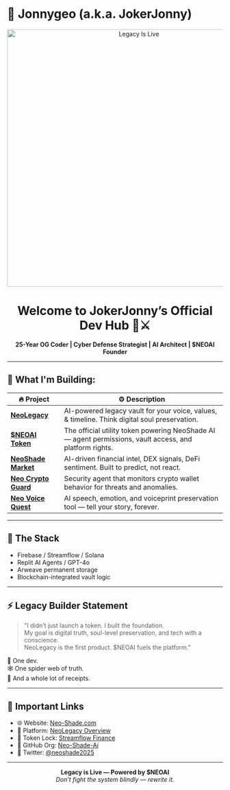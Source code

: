 # 👤 Jonnygeo (a.k.a. JokerJonny)

<p align="center">
  <img src="[https://raw.githubusercontent.com/Jonnygeo/NeoLegacy/main/assets/gitproof-neoai-2025.png](https://neo-shade.com/wp-content/uploads/2025/07/twitter-profile-neo.jpg)" alt="Legacy Is Live" width="600"/>
</p>

<h1 align="center">Welcome to JokerJonny’s Official Dev Hub 🧠⚔️</h1>

<p align="center">
  <b>25-Year OG Coder | Cyber Defense Strategist | AI Architect | $NEOAI Founder</b>
</p>

---

## 🧱 What I'm Building:

| 🔥 Project        | ⚙️ Description |
|------------------|----------------|
| [**NeoLegacy**](https://github.com/Jonnygeo/NeoLegacy) | AI-powered legacy vault for your voice, values, & timeline. Think digital soul preservation. |
| [**$NEOAI Token**](https://pump.fun/) | The official utility token powering NeoShade AI — agent permissions, vault access, and platform rights. |
| [**NeoShade Market**](https://github.com/Jonnygeo/neo-shade-market) | AI-driven financial intel, DEX signals, DeFi sentiment. Built to predict, not react. |
| [**Neo Crypto Guard**](https://github.com/Jonnygeo/neo-crypto-guard) | Security agent that monitors crypto wallet behavior for threats and anomalies. |
| [**Neo Voice Quest**](https://github.com/Jonnygeo/neo-voice-quest) | AI speech, emotion, and voiceprint preservation tool — tell your story, forever. |

---

## 🧠 The Stack
- Firebase / Streamflow / Solana
- Replit AI Agents / GPT-4o
- Arweave permanent storage
- Blockchain-integrated vault logic

---

## ⚡️ Legacy Builder Statement
> "I didn’t just launch a token. I built the foundation.  
> My goal is digital truth, soul-level preservation, and tech with a conscience.  
> NeoLegacy is the first product. $NEOAI fuels the platform."

🧠 One dev.  
🕸️ One spider web of truth.  
🧱 And a whole lot of receipts.

---

## 🔗 Important Links
- 🌐 Website: [Neo-Shade.com](https://neo-shade.com)
- 🧠 Platform: [NeoLegacy Overview](https://neo-shade.com/neo-legacy)
- 🧪 Token Lock: [Streamflow Finance](https://streamflow.finance)
- 🧱 GitHub Org: [Neo-Shade-Ai](https://github.com/Neo-Shade-Ai)
- 🧵 Twitter: [@neoshade2025](https://twitter.com/neoshade2025)

---

<p align="center">
  <b>Legacy is Live — Powered by $NEOAI</b><br>
  <i>Don’t fight the system blindly — rewrite it.</i>
</p>
